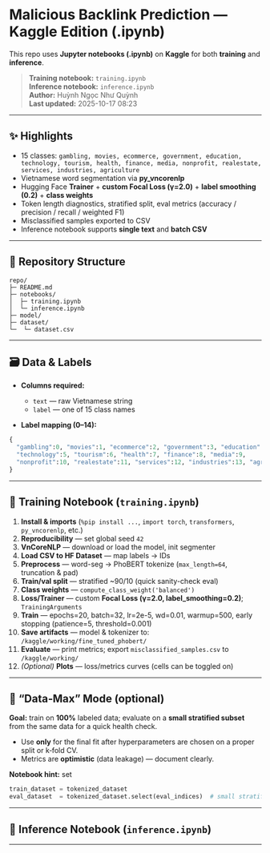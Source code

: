 #  Malicious Backlink Prediction — **Kaggle Edition (.ipynb)**

This repo uses **Jupyter notebooks (.ipynb)** on **Kaggle** for both **training** and **inference**.  

> **Training notebook:** `training.ipynb`  
> **Inference notebook:** `inference.ipynb`  
> **Author:** Huỳnh Ngọc Như Quỳnh  
> **Last updated:** 2025-10-17 08:23

---

## ✨ Highlights

- 15 classes: `gambling, movies, ecommerce, government, education, technology, tourism, health, finance, media, nonprofit, realestate, services, industries, agriculture`
- Vietnamese word segmentation via **py_vncorenlp**
- Hugging Face **Trainer** + **custom Focal Loss (γ=2.0)** + **label smoothing (0.2)** + **class weights**
- Token length diagnostics, stratified split, eval metrics (accuracy / precision / recall / weighted F1)
- Misclassified samples exported to CSV
- Inference notebook supports **single text** and **batch CSV**

---

## 📁 Repository Structure

```text
repo/
├─ README.md
├─ notebooks/
│  ├─ training.ipynb
│  └─ inference.ipynb
├─ model/                                        
├─ dataset/
└─  └─ dataset.csv
```

---

## 🗃️ Data & Labels

- **Columns required:**  
  - `text` — raw Vietnamese string  
  - `label` — one of 15 class names

- **Label mapping (0–14):**
```python
{
  "gambling":0, "movies":1, "ecommerce":2, "government":3, "education":4,
  "technology":5, "tourism":6, "health":7, "finance":8, "media":9,
  "nonprofit":10, "realestate":11, "services":12, "industries":13, "agriculture":14
}
```

---

## 📓 Training Notebook (`training.ipynb`)
1. **Install & imports** (`%pip install ...`, `import torch`, `transformers`, `py_vncorenlp`, etc.)
2. **Reproducibility** — set global seed `42`
3. **VnCoreNLP** — download or load the model, init segmenter
4. **Load CSV to HF Dataset** — map labels → IDs
5. **Preprocess** — word-seg → PhoBERT tokenize (`max_length=64`, truncation & pad)
6. **Train/val split** — stratified ~90/10 (quick sanity-check eval)
7. **Class weights** — `compute_class_weight('balanced')`
8. **Loss/Trainer** — custom **Focal Loss (γ=2.0, label_smoothing=0.2)**; `TrainingArguments`
9. **Train** — epochs=20, batch=32, lr=2e-5, wd=0.01, warmup=500, early stopping (patience=5, threshold=0.001)
10. **Save artifacts** — model & tokenizer to: `/kaggle/working/fine_tuned_phobert/`
11. **Evaluate** — print metrics; export `misclassified_samples.csv` to `/kaggle/working/`
12. *(Optional)* **Plots** — loss/metrics curves (cells can be toggled on)

---

## 🧪 “Data‑Max” Mode (optional)

**Goal:** train on **100%** labeled data; evaluate on a **small stratified subset** from the same data for a quick health check.

- Use **only** for the final fit after hyperparameters are chosen on a proper split or k‑fold CV.
- Metrics are **optimistic** (data leakage) — document clearly.

**Notebook hint:** set
```python
train_dataset = tokenized_dataset
eval_dataset  = tokenized_dataset.select(eval_indices)  # small stratified subset
```
---

## 📓 Inference Notebook (`inference.ipynb`)

---